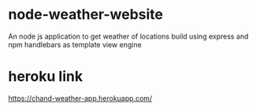 # node-weather-website

An node js application to get weather of locations build using express and npm handlebars as template view engine

# heroku link

https://chand-weather-app.herokuapp.com/

